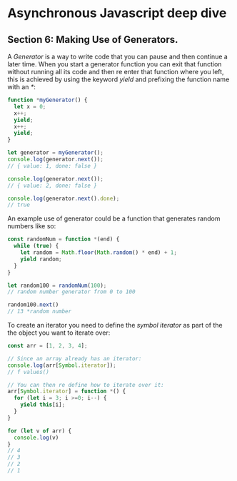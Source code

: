 # Asynchronous Javascript deep dive
## Section 6: Making Use of Generators.
A _Generator_ is a way to write code that you can pause and then continue a later time. When you start a generator function you can exit that function without running all its code and then re enter that function where you left, this is achieved by using the keyword _yield_ and prefixing the function name with an _*_:
```js
function *myGenerator() {
  let x = 0;
  x++;
  yield;
  x++;
  yield;
}

let generator = myGenerator();
console.log(generator.next());
// { value: 1, done: false }

console.log(generator.next());
// { value: 2, done: false }

console.log(generator.next().done);
// true
```
An example use of generator could be a function that generates random numbers like so:
```js
const randomNum = function *(end) {
  while (true) {
    let random = Math.floor(Math.random() * end) + 1;
    yield random;
  }
}

let random100 = randomNum(100);
// random number generator from 0 to 100

random100.next()
// 13 *random number
```
To create an iterator you need to define the _symbol iterator_ as part of the the object you want to iterate over:
```js
const arr = [1, 2, 3, 4];

// Since an array already has an iterator:
console.log(arr[Symbol.iterator]);
// f values()

// You can then re define how to iterate over it:
arr[Symbol.iterator] = function *() {
  for (let i = 3; i >=0; i--) {
    yield this[i];
  }
}

for (let v of arr) {
  console.log(v)
}
// 4
// 3
// 2
// 1
```
